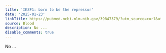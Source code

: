 ```yaml
---
title: 'IKZF1: born to be the repressor'
date: '2025-01-23'
linkTitle: https://pubmed.ncbi.nlm.nih.gov/39847379/?utm_source=curl&utm_medium=rss&utm_campaign=journals&utm_content=7603509&fc=None&ff=20250124170816&v=2.18.0.post9+e462414
source: Blood
description: No ...
disable_comments: true
---
```

No ...